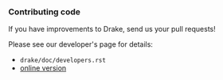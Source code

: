 ### Contributing code

If you have improvements to Drake, send us your pull requests!

Please see our developer's page for details:
* `drake/doc/developers.rst`
* [online version](http://drake.mit.edu/developers.html)
